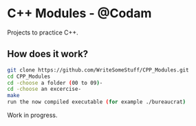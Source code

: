 # C++ Modules - @Codam
Projects to practice C++.

## How does it work?

```bash
git clone https://github.com/WriteSomeStuff/CPP_Modules.git
cd CPP_Modules
cd -choose a folder (00 to 09)-
cd -choose an excercise-
make
run the now compiled executable (for example ./bureaucrat)
```
Work in progress.
